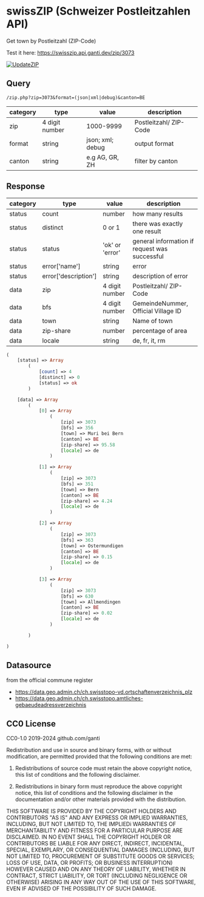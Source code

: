 # swissZIP (Schweizer Postleitzahlen API)
Get town by Postleitzahl (ZIP-Code)

Test it here: https://swisszip.api.ganti.dev/zip/3073


[![UpdateZIP](https://github.com/ganti/swissZIP/actions/workflows/updateZIP.yml/badge.svg?branch=main)](https://github.com/ganti/swissZIP/actions/workflows/updateZIP.yml)

## Query
`/zip.php?zip=3073&format=(json|xml|debug)&canton=BE` 

| category | type | value | description |
| ------ | ------ | ------ | ------ |
| zip | 4 digit number | 1000-9999 | Postleitzahl/ ZIP-Code |
| format | string | json; xml; debug | output format |
| canton | string | e.g AG, GR, ZH | filter by canton |

## Response
| category | type | value | description |
| ------ | ------ | ------ | ------ |
| status | count | number | how many results |
| status | distinct | 0 or 1 | there was exactly one result |
| status | status | 'ok' or 'error' | general information if request was successful |
| status | error['name'] | string | error |
| status | error['description'] | string | description of error |
| data | zip | 4 digit number | Postleitzahl/ ZIP-Code |
| data | bfs | 4 digit number | GemeindeNummer, Official Village ID |
| data | town | string | Name of town |
| data | zip-share | number | percentage of area |
| data | locale | string | de, fr, it, rm |

```php
(
    [status] => Array
        (
            [count] => 4
            [distinct] => 0
            [status] => ok
        )

    [data] => Array
        (
            [0] => Array
                (
                    [zip] => 3073
                    [bfs] => 356
                    [town] => Muri bei Bern
                    [canton] => BE
                    [zip-share] => 95.58
                    [locale] => de
                )

            [1] => Array
                (
                    [zip] => 3073
                    [bfs] => 351
                    [town] => Bern
                    [canton] => BE
                    [zip-share] => 4.24
                    [locale] => de
                )

            [2] => Array
                (
                    [zip] => 3073
                    [bfs] => 363
                    [town] => Ostermundigen
                    [canton] => BE
                    [zip-share] => 0.15
                    [locale] => de
                )

            [3] => Array
                (
                    [zip] => 3073
                    [bfs] => 630
                    [town] => Allmendingen
                    [canton] => BE
                    [zip-share] => 0.02
                    [locale] => de
                )

        )

)
```
## Datasource
from the official commune register
- https://data.geo.admin.ch/ch.swisstopo-vd.ortschaftenverzeichnis_plz
- https://data.geo.admin.ch/ch.swisstopo.amtliches-gebaeudeadressverzeichnis

## CC0 License
CC0-1.0  2019-2024 github.com/ganti

Redistribution and use in source and binary forms, with or without
modification, are permitted provided that the following conditions are met:

1. Redistributions of source code must retain the above copyright notice, this
   list of conditions and the following disclaimer.

2. Redistributions in binary form must reproduce the above copyright notice,
   this list of conditions and the following disclaimer in the documentation
   and/or other materials provided with the distribution.

THIS SOFTWARE IS PROVIDED BY THE COPYRIGHT HOLDERS AND CONTRIBUTORS "AS IS" AND
ANY EXPRESS OR IMPLIED WARRANTIES, INCLUDING, BUT NOT LIMITED TO, THE IMPLIEDi
WARRANTIES OF MERCHANTABILITY AND FITNESS FOR A PARTICULAR PURPOSE ARE
DISCLAIMED. IN NO EVENT SHALL THE COPYRIGHT HOLDER OR CONTRIBUTORS BE LIABLE FOR
ANY DIRECT, INDIRECT, INCIDENTAL, SPECIAL, EXEMPLARY, OR CONSEQUENTIAL DAMAGES
(INCLUDING, BUT NOT LIMITED TO, PROCUREMENT OF SUBSTITUTE GOODS OR SERVICES;
LOSS OF USE, DATA, OR PROFITS; OR BUSINESS INTERRUPTION) HOWEVER CAUSED AND
ON ANY THEORY OF LIABILITY, WHETHER IN CONTRACT, STRICT LIABILITY, OR TORT
(INCLUDING NEGLIGENCE OR OTHERWISE) ARISING IN ANY WAY OUT OF THE USE OF THIS
SOFTWARE, EVEN IF ADVISED OF THE POSSIBILITY OF SUCH DAMAGE.

